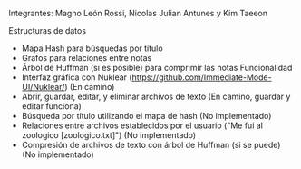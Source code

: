 Integrantes:
Magno León Rossi, Nicolas Julian Antunes y Kim Taeeon

Estructuras de datos
- Mapa Hash para búsquedas por título
- Grafos para relaciones entre notas
- Árbol de Huffman (si es posible) para comprimir las notas
Funcionalidad
- Interfaz gráfica con Nuklear (https://github.com/Immediate-Mode-UI/Nuklear/)                     (En camino)
- Abrir, guardar, editar, y eliminar archivos de texto                                             (En camino, guardar y editar funciona)
- Búsqueda por título utilizando el mapa de hash                                                   (No implementado)
- Relaciones entre archivos establecidos por el usuario ("Me fui al zoologico [zoologico.txt]")    (No implementado)
- Compresión de archivos de texto con árbol de Huffman (si se puede)                               (No implementado)
